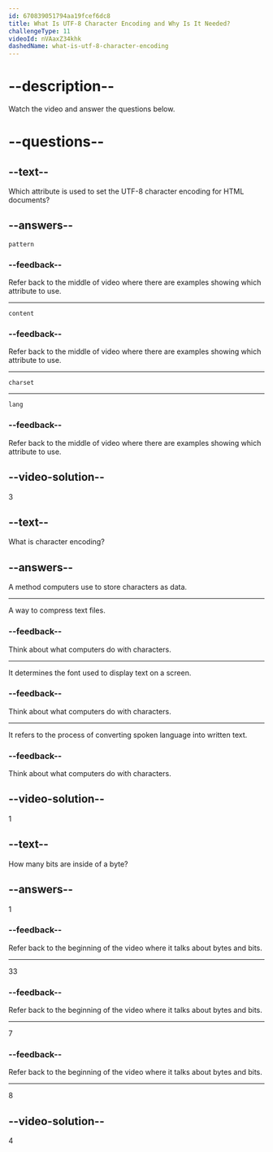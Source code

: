 ```yaml
---
id: 670839051794aa19fcef6dc8
title: What Is UTF-8 Character Encoding and Why Is It Needed?
challengeType: 11
videoId: nVAaxZ34khk
dashedName: what-is-utf-8-character-encoding
---
```


# --description--

Watch the video and answer the questions below.

# --questions--

## --text--
Which attribute is used to set the UTF-8 character encoding for HTML documents?

## --answers--

`pattern`

### --feedback--

Refer back to the middle of video where there are examples showing which attribute to use.

---

`content`

### --feedback--

Refer back to the middle of video where there are examples showing which attribute to use.

---

`charset`

---

`lang`

### --feedback--

Refer back to the middle of video where there are examples showing which attribute to use.

## --video-solution--

3

## --text--

What is character encoding?

## --answers--

A method computers use to store characters as data.

---

A way to compress text files.

### --feedback--

Think about what computers do with characters.

---

It determines the font used to display text on a screen.

### --feedback--

Think about what computers do with characters.

---

It refers to the process of converting spoken language into written text.

### --feedback--

Think about what computers do with characters.

## --video-solution--

1

## --text--

How many bits are inside of a byte?

## --answers--

1

### --feedback--

Refer back to the beginning of the video where it talks about bytes and bits.

---

33

### --feedback--

Refer back to the beginning of the video where it talks about bytes and bits.

---

7

### --feedback--

Refer back to the beginning of the video where it talks about bytes and bits.

---

8

## --video-solution--

4
